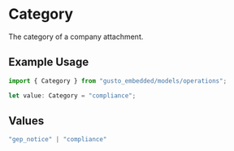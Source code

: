 # Category

The category of a company attachment.

## Example Usage

```typescript
import { Category } from "gusto_embedded/models/operations";

let value: Category = "compliance";
```

## Values

```typescript
"gep_notice" | "compliance"
```